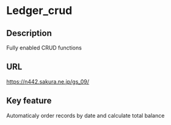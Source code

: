 # Ledger_crud

## Description
Fully enabled CRUD functions

## URL
https://n442.sakura.ne.jp/gs_09/

## Key feature
Automaticaly order records by date and calculate total balance
